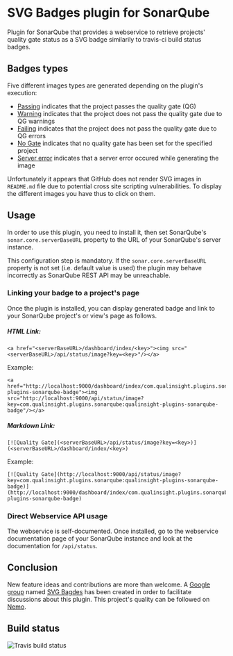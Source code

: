 # SVG Badges plugin for SonarQube
Plugin for SonarQube that provides a webservice to retrieve projects' quality gate status as a SVG badge similarily to travis-ci build status badges. 

## Badges types

Five different images types are generated depending on the plugin's execution:
* [Passing](images/passing.svg) indicates that the project passes the quality gate (QG)
* [Warning](images/warning.svg) indicates that the project does not pass the quality gate due to QG warnings
* [Failing](images/failing.svg) indicates that the project does not pass the quality gate due to QG errors
* [No Gate](images/no_gate.svg) indicates that no quality gate has been set for the specified project
* [Server error](images/server_error.svg) indicates that a server error occured while generating the image

Unfortunately it appears that GitHub does not render SVG images in ``README.md`` file due to potential cross site scripting vulnerabilities. To display the different images you have thus to click on them.

## Usage

In order to use this plugin, you need to install it, then set SonarQube's ``sonar.core.serverBaseURL`` property to the URL of your SonarQube's server instance.

This configuration step is mandatory. If the ``sonar.core.serverBaseURL`` property is not set (i.e. default value is used) the plugin may behave incorrectly as SonarQube REST API may be unreachable. 

### Linking your badge to a project's page

Once the plugin is installed, you can display generated badge and link to your SonarQube project's or view's page as follows.

##### HTML Link:

```
<a href="<serverBaseURL>/dashboard/index/<key>"><img src="<serverBaseURL>/api/status/image?key=<key>"/></a>
```

Example:

```
<a href="http://localhost:9000/dashboard/index/com.qualinsight.plugins.sonarqube:qualinsight-plugins-sonarqube-badge"><img src="http://localhost:9000/api/status/image?key=com.qualinsight.plugins.sonarqube:qualinsight-plugins-sonarqube-badge"/></a>
```

##### Markdown Link:

```
[![Quality Gate](<serverBaseURL>/api/status/image?key=<key>)](<serverBaseURL>/dashboard/index/<key>)
```

Example:

```
[![Quality Gate](http://localhost:9000/api/status/image?key=com.qualinsight.plugins.sonarqube:qualinsight-plugins-sonarqube-badge)](http://localhost:9000/dashboard/index/com.qualinsight.plugins.sonarqube:qualinsight-plugins-sonarqube-badge)
```

### Direct Webservice API usage

The webservice is self-documented. Once installed, go to the webservice documentation page of your SonarQube instance and look at the documentation for ``/api/status``.

## Conclusion

New feature ideas and contributions are more than welcome. A [Google group](https://groups.google.com/forum/#!forum/svg-badges) named [SVG Bagdes](https://groups.google.com/forum/#!forum/svg-badges) has been created in order to facilitate discussions about this plugin. This project's quality can be followed on [Nemo](https://nemo.sonarqube.org/overview?id=com.qualinsight.plugins.sonarqube%3Aqualinsight-plugins-sonarqube-badges).

## Build status

![Travis build status](https://travis-ci.org/QualInsight/qualinsight-plugins-sonarqube-badges.svg?branch=master)
